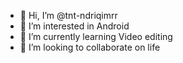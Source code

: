 - 👋 Hi, I’m @tnt-ndriqimrr
- 👀 I’m interested in Android
- 🌱 I’m currently learning Video editing
- 💞️ I’m looking to collaborate on life

<!---
tnt-ndriqimrr/tnt-ndriqimrr is a ✨ special ✨ repository because its `README.md` (this file) appears on your GitHub profile.
You can click the Preview link to take a look at your changes.
--->
